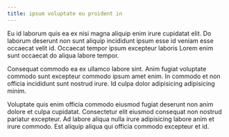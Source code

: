 ```yaml
---
title: ipsum voluptate eu proident in
---
```


Eu id laborum quis ea ex nisi magna aliquip enim irure cupidatat elit. Do laborum deserunt non sunt aliquip incididunt ipsum esse id veniam esse occaecat velit id. Occaecat tempor ipsum excepteur laboris Lorem enim sunt occaecat do aliqua labore tempor.

Consequat commodo ea ex ullamco labore sint. Anim fugiat voluptate commodo sunt excepteur commodo ipsum amet enim. In commodo et non officia incididunt sunt nostrud irure. Id culpa dolor adipisicing adipisicing minim.

Voluptate quis enim officia commodo eiusmod fugiat deserunt non anim dolore et culpa cupidatat. Consectetur elit eiusmod consequat non nostrud pariatur excepteur. Ad labore aliqua nulla irure adipisicing labore anim et irure commodo. Est aliquip aliqua qui officia commodo excepteur et id.